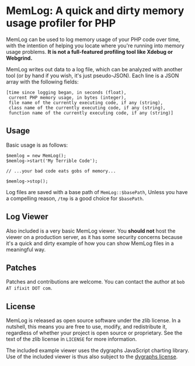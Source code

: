 # MemLog: A quick and dirty memory usage profiler for PHP

MemLog can be used to log memory usage of your PHP code over time, with the
intention of helping you locate where you're running into memory usage
problems. **It is not a full-featured profiling tool like Xdebug or
Webgrind.**

MemLog writes out data to a log file, which can be analyzed with another tool
(or by hand if you wish, it's just pseudo-JSON). Each line is a JSON array with
the following fields:

    [time since logging began, in seconds (float),
     current PHP memory usage, in bytes (integer),
     file name of the currently executing code, if any (string),
     class name of the currently executing code, if any (string),
     function name of the currently executing code, if any (string)]

## Usage

Basic usage is as follows:

    $memlog = new MemLog();
    $memlog->start('My Terrible Code');
    
    // ...your bad code eats gobs of memory...
    
    $memlog->stop();

Log files are saved with a base path of `MemLog::$basePath`, Unless you have
a compelling reason, `/tmp` is a good choice for `$basePath`.
          
## Log Viewer

Also included is a very basic MemLog viewer. You **should not** host the
viewer on a production server, as it has some security concerns because it's
a quick and dirty example of how you can show MemLog files in a meaningful
way.

## Patches

Patches and contributions are welcome. You can contact the author at
`bob AT ifixit DOT com`.

## License

MemLog is released as open source software under the zlib license. In a
nutshell, this means you are free to use, modify, and redistribute it,
regardless of whether your project is open source or proprietary. See the text
of the zlib license in `LICENSE` for more information.

The included example viewer uses the dygraphs JavaScript charting library. Use
of the included viewer is thus also subject to the
[dygraphs license](https://github.com/danvk/dygraphs/blob/master/LICENSE.txt).
